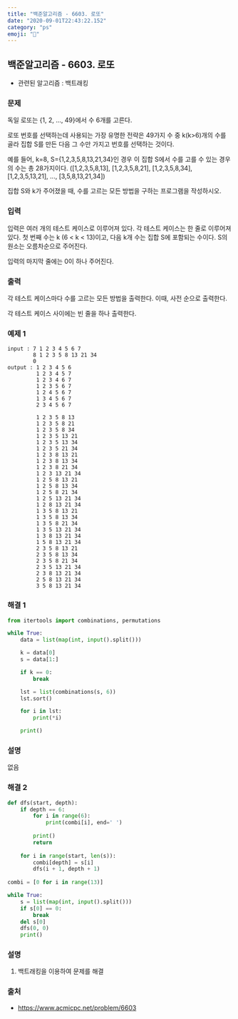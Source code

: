 ```yaml
---
title: "백준알고리즘 - 6603. 로또"
date: "2020-09-01T22:43:22.152"
category: "ps"
emoji: "🌄"
---
```


## 백준알고리즘 - 6603. 로또

- 관련된 알고리즘 : 백트래킹

### 문제

독일 로또는 {1, 2, ..., 49}에서 수 6개를 고른다.

로또 번호를 선택하는데 사용되는 가장 유명한 전략은 49가지 수 중 k(k>6)개의 수를 골라 집합 S를 만든 다음 그 수만 가지고 번호를 선택하는 것이다.

예를 들어, k=8, S={1,2,3,5,8,13,21,34}인 경우 이 집합 S에서 수를 고를 수 있는 경우의 수는 총 28가지이다. ([1,2,3,5,8,13], [1,2,3,5,8,21], [1,2,3,5,8,34], [1,2,3,5,13,21], ..., [3,5,8,13,21,34])

집합 S와 k가 주어졌을 때, 수를 고르는 모든 방법을 구하는 프로그램을 작성하시오.

### 입력

입력은 여러 개의 테스트 케이스로 이루어져 있다. 각 테스트 케이스는 한 줄로 이루어져 있다. 첫 번째 수는 k (6 < k < 13)이고, 다음 k개 수는 집합 S에 포함되는 수이다. S의 원소는 오름차순으로 주어진다.

입력의 마지막 줄에는 0이 하나 주어진다. 

### 출력

각 테스트 케이스마다 수를 고르는 모든 방법을 출력한다. 이때, 사전 순으로 출력한다.

각 테스트 케이스 사이에는 빈 줄을 하나 출력한다.

### 예제 1 

```
input : 7 1 2 3 4 5 6 7
        8 1 2 3 5 8 13 21 34
        0
output : 1 2 3 4 5 6
         1 2 3 4 5 7
         1 2 3 4 6 7
         1 2 3 5 6 7
         1 2 4 5 6 7
         1 3 4 5 6 7
         2 3 4 5 6 7
         
         1 2 3 5 8 13
         1 2 3 5 8 21
         1 2 3 5 8 34
         1 2 3 5 13 21
         1 2 3 5 13 34
         1 2 3 5 21 34
         1 2 3 8 13 21
         1 2 3 8 13 34
         1 2 3 8 21 34
         1 2 3 13 21 34
         1 2 5 8 13 21
         1 2 5 8 13 34
         1 2 5 8 21 34
         1 2 5 13 21 34
         1 2 8 13 21 34
         1 3 5 8 13 21
         1 3 5 8 13 34
         1 3 5 8 21 34
         1 3 5 13 21 34
         1 3 8 13 21 34
         1 5 8 13 21 34
         2 3 5 8 13 21
         2 3 5 8 13 34
         2 3 5 8 21 34
         2 3 5 13 21 34
         2 3 8 13 21 34
         2 5 8 13 21 34
         3 5 8 13 21 34
```

### 해결 1

```python
from itertools import combinations, permutations

while True:
    data = list(map(int, input().split()))

    k = data[0]
    s = data[1:]

    if k == 0:
        break

    lst = list(combinations(s, 6))
    lst.sort()

    for i in lst:
        print(*i)

    print()
```

### 설명

없음

### 해결 2

```python
def dfs(start, depth):
    if depth == 6:
        for i in range(6):
            print(combi[i], end=' ')
            
        print()
        return
    
    for i in range(start, len(s)):
        combi[depth] = s[i]
        dfs(i + 1, depth + 1)
        
combi = [0 for i in range(13)]

while True:
    s = list(map(int, input().split()))
    if s[0] == 0:
        break
    del s[0]
    dfs(0, 0)
    print()
```

### 설명

1. 백트래킹을 이용하여 문제를 해결

### 출처

- https://www.acmicpc.net/problem/6603
